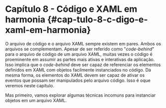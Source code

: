 # Capítulo 8 - Código e XAML em harmonia {#cap-tulo-8-c-digo-e-xaml-em-harmonia}

O arquivo de código e o arquivo XAML sempre existem em pares. Ambos os arquivos se complementam. Apesar de ser referido como &quot;_code-behind_&quot; para o arquivo de código de um arquivo XAML, muitas vezes o código é proeminente em assumir as partes mais ativas e interativas da aplicação. Isso implica que o _code-behind_ deve ser capaz de referenciar os elementos definidos em XAML com objetos facilmente instanciados no código. Da mesma forma, os elementos do XAML devem ser capaz de ativar os eventos que possam ser manipulados pelo arquivo código. Isso é oque veremos neste capítulo.

Mas primeiro, vamos explorar algumas técnicas incomuns para instanciar objetos em um arquivo XAML.